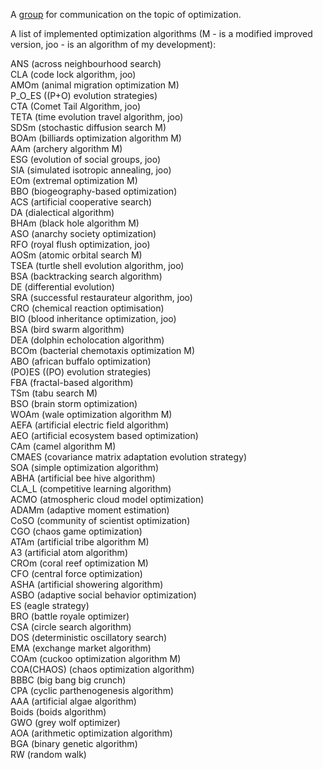 A [group](https://t.me/+vazsAAcney4zYmZi) for communication on the topic of optimization.                           

A list of implemented optimization algorithms (M - is a modified improved version, joo - is an algorithm of my development): 

ANS (across neighbourhood search)               
CLA (code lock algorithm, joo)               
AMOm (animal migration optimization M)                      
P_O_ES ((P+O) evolution strategies)               
CTA (Comet Tail Algorithm, joo)               
TETA (time evolution travel algorithm, joo)               
SDSm (stochastic diffusion search M)               
BOAm (billiards optimization algorithm M)                        
AAm (archery algorithm M)                     
ESG (evolution of social groups, joo)               
SIA (simulated isotropic annealing, joo)  
EOm (extremal optimization M)               
BBO (biogeography-based optimization)                    
ACS (artificial cooperative search)                       
DA (dialectical algorithm)                       
BHAm (black hole algorithm M)                               
ASO (anarchy society optimization)               
RFO (royal flush optimization, joo)                       
AOSm (atomic orbital search M)                      
TSEA (turtle shell evolution algorithm, joo)               
BSA (backtracking search algorithm)                     
DE (differential evolution)               
SRA (successful restaurateur algorithm, joo)                          
CRO (chemical reaction optimisation)               
BIO (blood inheritance optimization, joo)               
BSA (bird swarm algorithm)                                        
DEA (dolphin echolocation algorithm)                           
BCOm (bacterial chemotaxis optimization M)      
ABO (african buffalo optimization)                                
(PO)ES ((PO) evolution strategies)               
FBA (fractal-based algorithm)                                
TSm (tabu search M)               
BSO (brain storm optimization)               
WOAm (wale optimization algorithm M)  
AEFA (artificial electric field algorithm)              
AEO (artificial ecosystem based optimization)                    
CAm (camel algorithm M)                          
CMAES (covariance matrix adaptation evolution strategy)             
SOA (simple optimization algorithm)                    
ABHA (artificial bee hive algorithm)        
CLA_L (competitive learning algorithm)                      
ACMO (atmospheric cloud model optimization)                  
ADAMm (adaptive moment estimation)      
CoSO (community of scientist optimization)               
CGO (chaos game optimization)                     
ATAm (artificial tribe algorithm M)            
A3 (artificial atom algorithm)                        
CROm (coral reef optimization M)                                  
CFO (central force optimization)                       
ASHA (artificial showering algorithm)                  
ASBO (adaptive social behavior optimization)        
ES (eagle strategy)                                   
BRO (battle royale optimizer)                     
CSA (circle search algorithm)                    
DOS (deterministic oscillatory search)                              
EMA (exchange market algorithm)                       
COAm (cuckoo optimization algorithm M)    
COA(CHAOS) (chaos optimization algorithm)                       
BBBC (big bang big crunch)                                   
CPA (cyclic parthenogenesis algorithm)                                   
AAA (artificial algae algorithm)                           
Boids (boids algorithm)               
GWO (grey wolf optimizer)  
AOA (arithmetic optimization algorithm)        
BGA (binary genetic algorithm)                           
RW (random walk)      